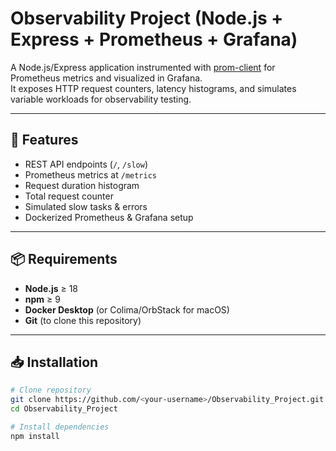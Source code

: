 # Observability Project (Node.js + Express + Prometheus + Grafana)

A Node.js/Express application instrumented with [prom-client](https://github.com/siimon/prom-client) for Prometheus metrics and visualized in Grafana.  
It exposes HTTP request counters, latency histograms, and simulates variable workloads for observability testing.

---

## 🚀 Features
- REST API endpoints (`/`, `/slow`)
- Prometheus metrics at `/metrics`
- Request duration histogram
- Total request counter
- Simulated slow tasks & errors
- Dockerized Prometheus & Grafana setup

---

## 📦 Requirements
- **Node.js** ≥ 18
- **npm** ≥ 9
- **Docker Desktop** (or Colima/OrbStack for macOS)
- **Git** (to clone this repository)

---

## 📥 Installation

```bash
# Clone repository
git clone https://github.com/<your-username>/Observability_Project.git
cd Observability_Project

# Install dependencies
npm install
